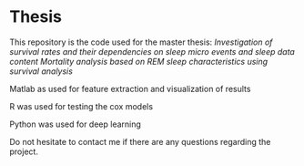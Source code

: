 # Thesis
This repository is the code used for the master thesis: *Investigation of survival rates and their dependencies on sleep micro events and sleep data content Mortality analysis based on REM sleep characteristics using survival analysis*

Matlab as used for feature extraction and visualization of results

R was used for testing the cox models

Python was used for deep learning

Do not hesitate to contact me if there are any questions regarding the project. 
